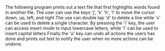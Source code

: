 The following program prints out a text file that first highlights words found in another file. 
The user can use the keys 'j', 'k' 'h', 'l' to move the cursor down, up, left, and right
The use can double tap 'd' to delete a line while 'x' can be used to delete a single character. 
By pressing the 'i' key, the user can access insert mode to input lowercase letters, while 'I' can be used to insert capital letters
Finally the 'u' key can undo all actions the users has done and prints out text to notify the user when no more actions can be undone. 
